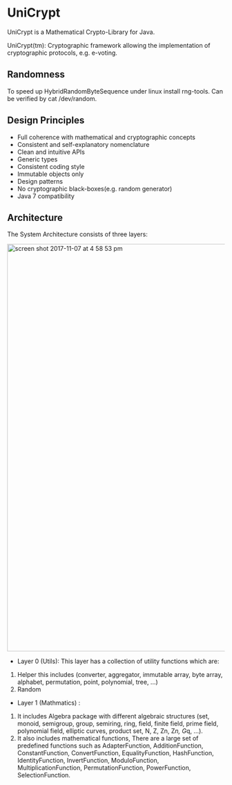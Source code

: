 UniCrypt
========
UniCrypt is a Mathematical Crypto-Library for Java.

UniCrypt(tm): Cryptographic framework allowing the implementation of
cryptographic protocols, e.g. e-voting.

## Randomness
To speed up HybridRandomByteSequence under linux install rng-tools.
Can be verified by cat /dev/random.

## Design Principles
- Full coherence with mathematical and cryptographic concepts 
- Consistent and self-explanatory nomenclature
- Clean and intuitive APIs
- Generic types
- Consistent coding style
- Immutable objects only
- Design patterns
- No cryptographic black-boxes(e.g. random generator) 
- Java 7 compatibility

## Architecture
The System Architecture consists of three layers:

<img width="941" alt="screen shot 2017-11-07 at 4 58 53 pm" src="https://user-images.githubusercontent.com/15310211/32497291-1ef893f2-c3dd-11e7-8623-a8001b648be4.png">



- Layer 0 (Utils):
This layer has a collection of utility functions which are:
1) Helper
this includes (converter, aggregator, immutable array, byte array, alphabet, permutation, point, polynomial, tree, ...)
2) Random

- Layer 1 (Mathmatics) :
1) It includes Algebra package with different algebraic structures (set, monoid, semigroup, group, semiring, ring, field, finite field, prime field, polynomial field, elliptic curves, product set, N, Z, Zn, Z*n, G*q, ...).
2) It also includes mathematical functions, There are a large set of predefined functions such as AdapterFunction, AdditionFunction, ConstantFunction, ConvertFunction, EqualityFunction, HashFunction, IdentityFunction, InvertFunction, ModuloFunction, MultiplicationFunction, PermutationFunction, PowerFunction, SelectionFunction.


